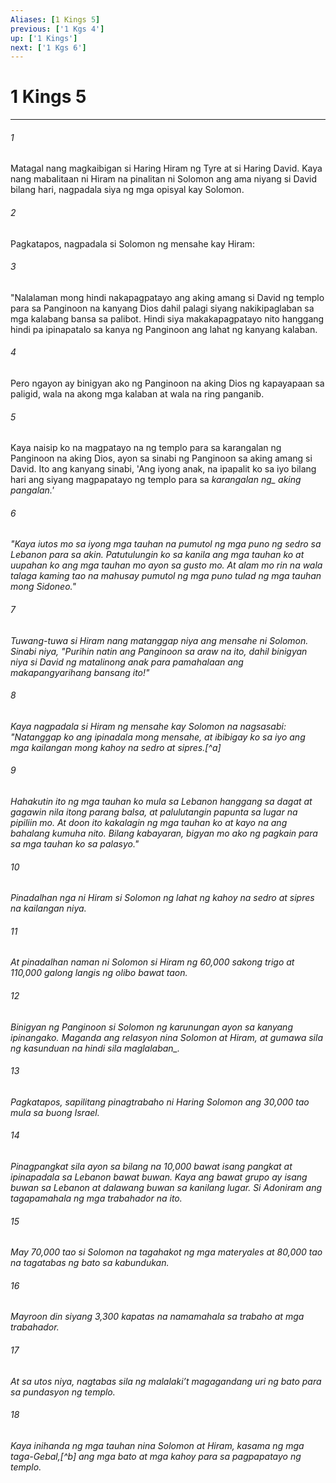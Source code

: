 ```yaml
---
Aliases: [1 Kings 5]
previous: ['1 Kgs 4']
up: ['1 Kings']
next: ['1 Kgs 6']
---
```

# 1 Kings 5

***






















###### 1 










Matagal nang magkaibigan si Haring Hiram ng Tyre at si Haring David. Kaya nang mabalitaan ni Hiram na pinalitan ni Solomon ang ama niyang si David bilang hari, nagpadala siya ng mga opisyal kay Solomon. 





















###### 2 










Pagkatapos, nagpadala si Solomon ng mensahe kay Hiram: 





















###### 3 










"Nalalaman mong hindi nakapagpatayo ang aking amang si David ng templo para sa Panginoon na kanyang Dios dahil palagi siyang nakikipaglaban sa mga kalabang bansa sa palibot. Hindi siya makakapagpatayo nito hanggang hindi pa ipinapatalo sa kanya ng Panginoon ang lahat ng kanyang kalaban. 





















###### 4 










Pero ngayon ay binigyan ako ng Panginoon na aking Dios ng kapayapaan sa paligid, wala na akong mga kalaban at wala na ring panganib. 





















###### 5 










Kaya naisip ko na magpatayo na ng templo para sa karangalan ng Panginoon na aking Dios, ayon sa sinabi ng Panginoon sa aking amang si David. Ito ang kanyang sinabi, 'Ang iyong anak, na ipapalit ko sa iyo bilang hari ang siyang magpapatayo ng templo para sa <i class="trans-change">karangalan ng_ aking pangalan.' 





















###### 6 










"Kaya iutos mo sa iyong mga tauhan na pumutol ng mga puno ng sedro sa Lebanon para sa akin. Patutulungin ko sa kanila ang mga tauhan ko at uupahan ko ang mga tauhan mo ayon sa gusto mo. At alam mo rin na wala talaga kaming tao na mahusay pumutol ng mga puno tulad ng mga tauhan mong Sidoneo." 





















###### 7 










Tuwang-tuwa si Hiram nang matanggap niya ang mensahe ni Solomon. Sinabi niya, "Purihin natin ang Panginoon sa araw na ito, dahil binigyan niya si David ng matalinong anak para pamahalaan ang makapangyarihang bansang ito!" 





















###### 8 










Kaya nagpadala si Hiram ng mensahe kay Solomon na nagsasabi: "Natanggap ko ang ipinadala mong mensahe, at ibibigay ko sa iyo ang mga kailangan mong kahoy na sedro at sipres.[^a] 





















###### 9 










Hahakutin ito ng mga tauhan ko mula sa Lebanon hanggang sa dagat at gagawin nila itong parang balsa, at palulutangin papunta sa lugar na pipiliin mo. At doon ito kakalagin ng mga tauhan ko at kayo na ang bahalang kumuha nito. Bilang kabayaran, bigyan mo ako ng pagkain para sa mga tauhan ko sa palasyo." 





















###### 10 










Pinadalhan nga ni Hiram si Solomon ng lahat ng kahoy na sedro at sipres na kailangan niya. 





















###### 11 










At pinadalhan naman ni Solomon si Hiram ng 60,000 sakong trigo at 110,000 galong langis ng olibo bawat taon. 





















###### 12 










Binigyan ng Panginoon si Solomon ng karunungan ayon sa kanyang ipinangako. Maganda ang relasyon nina Solomon at Hiram, at gumawa sila ng kasunduan <i class="trans-change">na hindi sila maglalaban_. 





















###### 13 










Pagkatapos, sapilitang pinagtrabaho ni Haring Solomon ang 30,000 tao mula sa buong Israel. 





















###### 14 










Pinagpangkat sila ayon sa bilang na 10,000 bawat isang pangkat at ipinapadala sa Lebanon bawat buwan. Kaya ang bawat grupo ay isang buwan sa Lebanon at dalawang buwan sa kanilang lugar. Si Adoniram ang tagapamahala ng mga trabahador na ito. 





















###### 15 










May 70,000 tao si Solomon na tagahakot ng mga materyales at 80,000 tao na tagatabas ng bato sa kabundukan. 





















###### 16 










Mayroon din siyang 3,300 kapatas na namamahala sa trabaho at mga trabahador. 





















###### 17 










At sa utos niya, nagtabas sila ng malalakiʼt magagandang uri ng bato para sa pundasyon ng templo. 





















###### 18 










Kaya inihanda ng mga tauhan nina Solomon at Hiram, kasama ng mga taga-Gebal,[^b] ang mga bato at mga kahoy para sa pagpapatayo ng templo.
